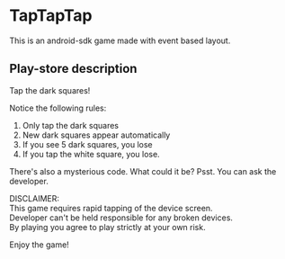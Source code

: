 # TapTapTap

This is an android-sdk game made with event based layout.

## Play-store description

Tap the dark squares!

Notice the following rules:
1. Only tap the dark squares
2. New dark squares appear automatically
3. If you see 5 dark squares, you lose
4. If you tap the white square, you lose.

There's also a mysterious code. What could it be?
Psst. You can ask the developer.

DISCLAIMER:  
This game requires rapid tapping of the device screen.  
Developer can't be held responsible for any broken devices.  
By playing you agree to play strictly at your own risk.  

Enjoy the game!